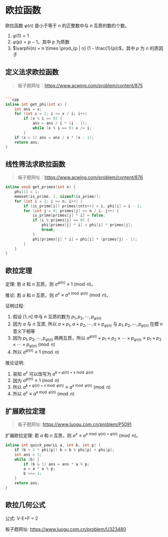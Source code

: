 # 欧拉函数

欧拉函数 $\varphi(n)$ 是小于等于 $n$ 的正整数中与 $n$ 互质的数的个数。

1. $\varphi(1) = 1$
2. $\varphi(p) = p - 1$，其中 $p$ 为质数
3. $\varphi(n) = n \times \prod_{p | n} (1 - \frac{1}{p})$，其中 $p$ 为 $n$ 的质因子

## 定义法求欧拉函数

> 板子题网址：https://www.acwing.com/problem/content/875

```cpp

```cpp
inline int get_phi(int x) {
    int ans = x;
    for (int i = 2; i <= x / i; i++)
        if (x % i == 0) {
            ans = ans / i * (i - 1);
            while (x % i == 0) x /= i;
        }
    if (x > 1) ans = ans / x * (x - 1);
    return ans;
}
```

## 线性筛法求欧拉函数

> 板子题网址：https://www.acwing.com/problem/content/876

```cpp
inline void get_primes(int n) {
    phi[1] = 1;
    memset(is_prime, 1, sizeof(is_prime));
    for (int i = 2; i <= n; i++) {
        if (is_prime[i]) primes[cnts++] = i, phi[i] = i - 1;
        for (int j = 0; primes[j] <= n / i; j++) {
            is_prime[primes[j] * i] = false;
            if (i % primes[j] == 0) {
                phi[primes[j] * i] = phi[i] * primes[j];
                break;
            }
            phi[primes[j] * i] = phi[i] * (primes[j] - 1);
        }
    }
}
```

## 欧拉定理

定理: 若 $a$ 和 $n$ 互质，则 $a^{\varphi(n)} \equiv 1 \pmod{n}$。

推论: 若 $a$ 和 $n$ 互质，则 $a^x \equiv a^{x \bmod \varphi(n)} \pmod{n}$。

证明过程:
1. 假设 $[1, n]$ 中与 $n$ 互质的数为 $p_1, p_2, \cdots, p_{\varphi(n)}$
2. 因为 $a$ 与 $n$ 互质, 所以 $a \times p_1, a \times p_2, \cdots, a \times p_{\varphi(n)}$ 与 $p_1, p_2, \cdots, p_{\varphi(n)}$ 在模 $n$ 意义下相等
3. 因为 $p_1, p_2, \cdots, p_{\varphi(n)}$ 两两互质，所以 $a^{\varphi(n)} \times p_1 \times p_2 \times \cdots \times p_{\varphi(n)} \equiv p_1 \times p_2 \times \cdots \times p_{\varphi(n)} \pmod{n}$
4. 所以 $a^{\varphi(n)} \equiv 1 \pmod{n}$

推论证明:
1. 易知 $a^x$ 可以改写为 $a^{ k \times \varphi(n) + x \bmod \varphi(n)}$
2. 因为 $a^{\varphi(n)} \equiv 1 \pmod{n}$
3. 所以 $a^{ k \times \varphi(n) + x \bmod \varphi(n)} \equiv a^{x \bmod \varphi(n)} \pmod{n}$
4. 所以 $a^x \equiv a^{x \bmod \varphi(n)} \pmod{n}$

## 扩展欧拉定理

> 板子题网址: https://www.luogu.com.cn/problem/P5091

扩展欧拉定理: 若 $a$ 和 $n$ 互质，则 $a^x \equiv a^{x \bmod \varphi(n) + \varphi(n)} \pmod{n}$。

```cpp
inline int quick_pow(LL a, int b, int p) {
    if (b > 2 * phi[p]) b = b % phi[p] + phi[p];
    int ans = 1;
    while (b) {
        if (b & 1) ans = ans * a % p;
        a = a * a % p;
        b >>= 1;
    }
    return ans;
}
```

## 欧拉几何公式

公式: V-E+F = 2

板子题网址: https://www.luogu.com.cn/problem/U323480

```cpp

```
